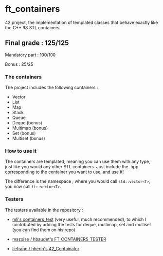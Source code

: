 # ft_containers

42 project, the implementation of templated classes that behave exactly like the C++ 98 STL containers.

## Final grade : 125/125

Mandatory part : 100/100

Bonus : 25/25

### The containers

The project includes the following containers :

- Vector
- List
- Map
- Stack
- Queue
- Deque (bonus)
- Multimap (bonus)
- Set (bonus)
- Multiset (bonus)

### How to use it

The containers are templated, meaning you can use them with any type, just like you would any other STL containers. Just include the .hpp corresponding to the container you want to use, and use it!

The difference is the namespace ; where you would call ``std::vector<T>``, you now call ``ft::vector<T>``.

### Testers

The testers available in the repository :

- [mli's containers_test](https://github.com/mli42/containers_test) (very useful, much recommended), to which I contributed by adding the tests for deque, multimap, set and multiset (you can find them on his repo)

- [mazoise / hbaudet's FT_CONTAINERS_TESTER](https://github.com/Mazoise/FT_CONTAINERS_TESTER)

- [llefranc / hherin's 42_Containator](https://github.com/llefranc/42_Containator)
